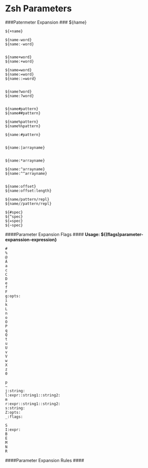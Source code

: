 Zsh Parameters
=================

###Patermeter Expansion ###
    ${ǹame}

    ${+name}
    
    ${name-word}
    ${name:-word}


    ${name+word}
    ${name:+word}

    ${name=word}
    ${name:=word}
    ${name::=word}


    ${name?word}
    ${name:?word}


    ${name#pattern}
    ${name##pattern}

    ${name%pattern}
    ${name%%pattern}

    ${name:#pattern}


    ${name:|arrayname}
    

    ${name:*arrayname}

    ${name:^arrayname}
    ${name:^^arrayname}


    ${name:offset}
    ${name:offset:length}

    ${name/pattern/repl}
    ${name//pattern/repl}
    
    ${#spec}
    ${^spec}
    ${=spec}
    ${~spec}


####Parameter Expansion Flags ####
**Usage: ${(flags)parameter-expanssion-expression}**

    #  
    %
    @
    A
    a
    c
    C
    D
    e
    f
    F
    g:opts:
    i
    k
    L
    n
    o
    O
    P
    q
    Q
    t
    u
    U
    v
    V
    w
    X
    z
    0

    p
    ~
    j:string:
    l:expr::string1::string2:
    m
    r:expr::string1::string2:
    s:string:
    Z:opts:
    _:flags:

    S
    I:expr:
    B
    E
    M
    N
    R


####Parameter Expansion Rules ####
